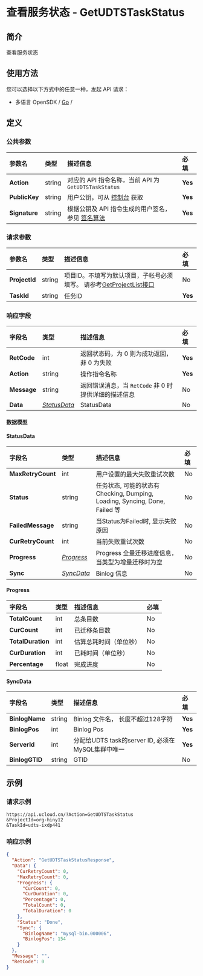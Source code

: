 # 查看服务状态 - GetUDTSTaskStatus

## 简介

查看服务状态






## 使用方法

您可以选择以下方式中的任意一种，发起 API 请求：
- 多语言 OpenSDK / [Go](https://github.com/ucloud/ucloud-sdk-go) /


## 定义

### 公共参数

| 参数名 | 类型 | 描述信息 | 必填 |
|:---|:---|:---|:---|
| **Action**     | string  | 对应的 API 指令名称，当前 API 为 `GetUDTSTaskStatus`                        | **Yes** |
| **PublicKey**  | string  | 用户公钥，可从 [控制台](https://console.ucloud.cn/uapi/apikey) 获取                                             | **Yes** |
| **Signature**  | string  | 根据公钥及 API 指令生成的用户签名，参见 [签名算法](api/summary/signature.md)  | **Yes** |

### 请求参数

| 参数名 | 类型 | 描述信息 | 必填 |
|:---|:---|:---|:---|
| **ProjectId** | string | 项目ID。不填写为默认项目，子帐号必须填写。 请参考[GetProjectList接口](api/summary/get_project_list) |No|
| **TaskId** | string | 任务ID |**Yes**|

### 响应字段

| 字段名 | 类型 | 描述信息 | 必填 |
|:---|:---|:---|:---|
| **RetCode** | int | 返回状态码，为 0 则为成功返回，非 0 为失败 |**Yes**|
| **Action** | string | 操作指令名称 |**Yes**|
| **Message** | string | 返回错误消息，当 `RetCode` 非 0 时提供详细的描述信息 |No|
| **Data** | [*StatusData*](#StatusData) | StatusData |No|

#### 数据模型


#### StatusData

| 字段名 | 类型 | 描述信息 | 必填 |
|:---|:---|:---|:---|
| **MaxRetryCount** | int | 用户设置的最大失败重试次数 |No|
| **Status** | string | 任务状态, 可能的状态有Checking, Dumping, Loading, Syncing, Done, Failed 等 |No|
| **FailedMessage** | string | 当Status为Failed时, 显示失败原因 |No|
| **CurRetryCount** | int | 当前失败重试次数 |No|
| **Progress** | [*Progress*](#Progress) | Progress 全量迁移进度信息， 当类型为增量迁移时为空 |No|
| **Sync** | [*SyncData*](#SyncData) | Binlog 信息 |No|

#### Progress

| 字段名 | 类型 | 描述信息 | 必填 |
|:---|:---|:---|:---|
| **TotalCount** | int | 总条目数 |No|
| **CurCount** | int | 已迁移条目数 |No|
| **TotalDuration** | int | 估算总耗时间（单位秒） |No|
| **CurDuration** | int | 已耗时间（单位秒） |No|
| **Percentage** | float | 完成进度 |No|

#### SyncData

| 字段名 | 类型 | 描述信息 | 必填 |
|:---|:---|:---|:---|
| **BinlogName** | string | Binlog 文件名， 长度不超过128字符 |**Yes**|
| **BinlogPos** | int | Binlog Pos |**Yes**|
| **ServerId** | int | 分配给UDTS task的server ID, 必须在MySQL集群中唯一 |**Yes**|
| **BinlogGTID** | string | GTID |No|

## 示例

### 请求示例
    
```
https://api.ucloud.cn/?Action=GetUDTSTaskStatus
&ProjectId=org-hiny12
&TaskId=udts-ixdp441
```

### 响应示例
    
```json
{
  "Action": "GetUDTSTaskStatusResponse",
  "Data": {
    "CurRetryCount": 0,
    "MaxRetryCount": 0,
    "Progress": {
      "CurCount": 0,
      "CurDuration": 0,
      "Percentage": 0,
      "TotalCount": 0,
      "TotalDuration": 0
    },
    "Status": "Done",
    "Sync": {
      "BinlogName": "mysql-bin.000006",
      "BinlogPos": 154
    }
  },
  "Message": "",
  "RetCode": 0
}
```





